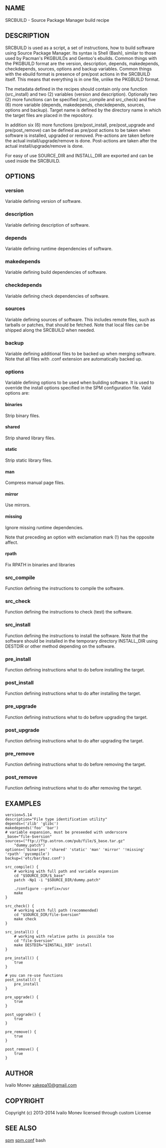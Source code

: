 ## NAME

SRCBUILD - Source Package Manager build recipe

## DESCRIPTION

SRCBUILD is used as a script, a set of instructions, how to build software
using Source Package Manager. Its syntax is Shell (Bash), similar to those
used by Pacman's PKGBUILDs and Gentoo's ebuilds. Common things with the
PKGBUILD format are the version, description, depends, makedepends,
checkdepends, sources, options and backup variables. Common things with the
ebuild format is presence of pre/post actions in the SRCBUILD itself. This
means that everything is in one file, unlike the PKGBUILD format.

The metadata defined in the recipes should contain only one function
(src_install) and two (2) variables (version and description). Optionally
two (2) more functions can be specified (src_compile and src_check) and
five (6) more variable (depends, makedepends, checkdepends, sources, options
and backup). Target name is defined by the directory name in which the target
files are placed in the repository.

In addition six (6) more functions (pre/post_install, pre/post_upgrade and
pre/post_remove) can be defined as pre/post actions to be taken when
software is installed, upgraded or removed. Pre-actions are taken before
the actual install/upgrade/remove is done. Post-actions are taken after the
actual install/upgrade/remove is done.

For easy of use SOURCE_DIR and INSTALL_DIR are exported and can be used
inside the SRCBUILD.

## OPTIONS

### version

Variable defining version of software.

### description

Variable defining description of software.

### depends

Variable defining runtime dependencies of software.

### makedepends

Variable defining build dependencies of software.

### checkdepends

Variable defining check dependencies of software.

### sources

Variable defining sources of software. This includes remote files, such as
tarballs or patches, that should be fetched. Note that local files can be
shipped along the SRCBUILD when needed.

### backup

Variable defining additional files to be backed up when merging software.
Note that all files with .conf extension are automatically backed up.

### options

Variable defining options to be used when building software. It is used
to override the install options specified in the SPM configuration file.
Valid options are:

#### binaries

Strip binary files.

#### shared

Strip shared library files.

#### static

Strip static library files.

#### man

Compress manual page files.

#### mirror

Use mirrors.

#### missing

Ignore missing runtime dependencies.

Note that preceding an option with exclamation mark (!) has the opposite
affect.

#### rpath

Fix RPATH in binaries and libraries

### src_compile

Function defining the instructions to compile the software.

### src_check

Function defining the instructions to check (test) the software.

### src_install

Function defining the instructions to install the software. Note that the
software should be installed in the temporary directory INSTALL_DIR using
DESTDIR or other method depending on the software.

### pre_install

Function defining instructions what to do before installing the target.

### post_install

Function defining instructions what to do after installing the target.

### pre_upgrade

Function defining instructions what to do before upgrading the target.

### post_upgrade

Function defining instructions what to do after upgrading the target.

### pre_remove

Function defining instructions what to do before removing the target.

### post_remove

Function defining instructions what to do after removing the target.

## EXAMPLES

    version=5.14
    description="File type identification utility"
    depends=('zlib' 'glibc')
    makedepends('foo' 'bar')
    # variable expansion, must be preseeded with underscore
    _base="file-$version"
    sources=("ftp://ftp.astron.com/pub/file/$_base.tar.gz"
        "dummy.patch")
    options=('binaries' 'shared' 'static' 'man' 'mirror' '!missing' 'rpath' 'pycompile')
    backup=('etc/bar/baz.conf')
    
    src_compile() {
        # working with full path and variable expansion
        cd "$SOURCE_DIR/$_base"
        patch -Np1 -i "$SOURCE_DIR/dummy.patch"
    
        ./configure --prefix=/usr
        make
    }
    
    src_check() {
        # working with full path (recommended)
        cd "$SOURCE_DIR/file-$version"
        make check
    }
    
    src_install() {
        # working with relative paths is possible too
        cd "file-$version"
        make DESTDIR="$INSTALL_DIR" install 
    }
    
    pre_install() {
        true
    }
    
    # you can re-use functions
    post_install() {
        pre_install
    }
    
    pre_upgrade() {
        true
    }
    
    post_upgrade() {
        true
    }
    
    pre_remove() {
        true
    }
    
    post_remove() {
        true
    }

## AUTHOR

Ivailo Monev <xakepa10@gmail.com>

## COPYRIGHT

Copyright (c) 2013-2014 Ivailo Monev licensed through custom License

## SEE ALSO

[spm](spm.html) [spm.conf](spm.conf.html) bash
